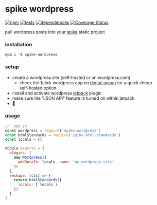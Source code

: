 spike wordpress
================

[![npm](https://img.shields.io/npm/v/spike-wordpress.svg?style=flat)](http://badge.fury.io/js/spike-wordpress) [![tests](https://img.shields.io/travis/wkentdag/spike-wordpress/master.svg?style=flat)](https://travis-ci.org/wkentdag/spike-wordpress) [![dependencies](https://david-dm.org/wkentdag/pow.svg)](https://david-dm.org/wkentdag/pow) [![Coverage Status](https://img.shields.io/coveralls/wkentdag/spike-wordpress.svg?style=flat)](https://coveralls.io/r/wkentdag/spike-wordpress?branch=master)

pull wordpress posts into your [spike](https://github.com/static-dev/spike) static project

### installation
```
npm i -S spike-wordpress
```

### setup

- create a wordpress site (self-hosted or on wordpress.com)
  - check the 1click wordpress app on [digital ocean](https://m.do.co/c/6e3837272e2f) for a quick cheap self-hosted option
- install and activate wordpress [jetpack](https://wordpress.org/plugins/jetpack/) plugin
- make sure the "JSON API" feature is turned on within jetpack
- :beers:

### usage

```js
//  app.js
const wordpress = require('spike-wordpress')
const htmlStandards = require('spike-html-standards')
const locals = {}

module.exports = {
  plugins: [
    new Wordpress({
      addDataTo: locals, name: 'my_wordpress_site'
    })
  ],
  reshape: (ctx) => {
    return htmlStandards({
      locals: { locals }
    })
  }
}

```
